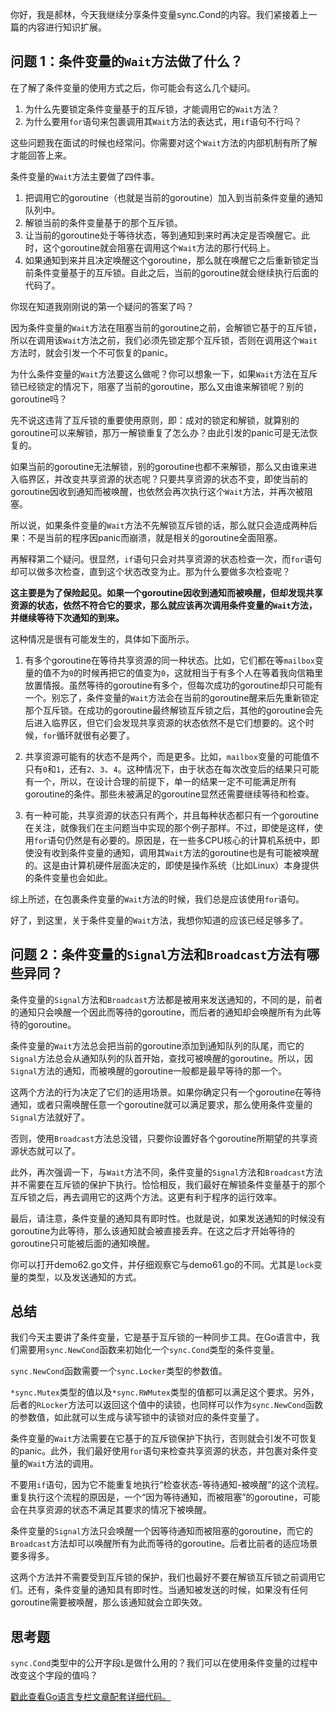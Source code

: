 你好，我是郝林，今天我继续分享条件变量sync.Cond的内容。我们紧接着上一篇的内容进行知识扩展。

## 问题 1：条件变量的`Wait`方法做了什么？

在了解了条件变量的使用方式之后，你可能会有这么几个疑问。

1.  为什么先要锁定条件变量基于的互斥锁，才能调用它的`Wait`方法？
2.  为什么要用`for`语句来包裹调用其`Wait`方法的表达式，用`if`语句不行吗？

这些问题我在面试的时候也经常问。你需要对这个`Wait`方法的内部机制有所了解才能回答上来。

条件变量的`Wait`方法主要做了四件事。

1.  把调用它的goroutine（也就是当前的goroutine）加入到当前条件变量的通知队列中。
2.  解锁当前的条件变量基于的那个互斥锁。
3.  让当前的goroutine处于等待状态，等到通知到来时再决定是否唤醒它。此时，这个goroutine就会阻塞在调用这个`Wait`方法的那行代码上。
4.  如果通知到来并且决定唤醒这个goroutine，那么就在唤醒它之后重新锁定当前条件变量基于的互斥锁。自此之后，当前的goroutine就会继续执行后面的代码了。

你现在知道我刚刚说的第一个疑问的答案了吗？

因为条件变量的`Wait`方法在阻塞当前的goroutine之前，会解锁它基于的互斥锁，所以在调用该`Wait`方法之前，我们必须先锁定那个互斥锁，否则在调用这个`Wait`方法时，就会引发一个不可恢复的panic。

<!-- [[[read_end]]] -->

为什么条件变量的`Wait`方法要这么做呢？你可以想象一下，如果`Wait`方法在互斥锁已经锁定的情况下，阻塞了当前的goroutine，那么又由谁来解锁呢？别的goroutine吗？

先不说这违背了互斥锁的重要使用原则，即：成对的锁定和解锁，就算别的goroutine可以来解锁，那万一解锁重复了怎么办？由此引发的panic可是无法恢复的。

如果当前的goroutine无法解锁，别的goroutine也都不来解锁，那么又由谁来进入临界区，并改变共享资源的状态呢？只要共享资源的状态不变，即使当前的goroutine因收到通知而被唤醒，也依然会再次执行这个`Wait`方法，并再次被阻塞。

所以说，如果条件变量的`Wait`方法不先解锁互斥锁的话，那么就只会造成两种后果：不是当前的程序因panic而崩溃，就是相关的goroutine全面阻塞。

再解释第二个疑问。很显然，`if`语句只会对共享资源的状态检查一次，而`for`语句却可以做多次检查，直到这个状态改变为止。那为什么要做多次检查呢？

**这主要是为了保险起见。如果一个goroutine因收到通知而被唤醒，但却发现共享资源的状态，依然不符合它的要求，那么就应该再次调用条件变量的`Wait`方法，并继续等待下次通知的到来。**

这种情况是很有可能发生的，具体如下面所示。

1.  有多个goroutine在等待共享资源的同一种状态。比如，它们都在等`mailbox`变量的值不为`0`的时候再把它的值变为`0`，这就相当于有多个人在等着我向信箱里放置情报。虽然等待的goroutine有多个，但每次成功的goroutine却只可能有一个。别忘了，条件变量的`Wait`方法会在当前的goroutine醒来后先重新锁定那个互斥锁。在成功的goroutine最终解锁互斥锁之后，其他的goroutine会先后进入临界区，但它们会发现共享资源的状态依然不是它们想要的。这个时候，`for`循环就很有必要了。

2.  共享资源可能有的状态不是两个，而是更多。比如，`mailbox`变量的可能值不只有`0`和`1`，还有`2`、`3`、`4`。这种情况下，由于状态在每次改变后的结果只可能有一个，所以，在设计合理的前提下，单一的结果一定不可能满足所有goroutine的条件。那些未被满足的goroutine显然还需要继续等待和检查。

3.  有一种可能，共享资源的状态只有两个，并且每种状态都只有一个goroutine在关注，就像我们在主问题当中实现的那个例子那样。不过，即使是这样，使用`for`语句仍然是有必要的。原因是，在一些多CPU核心的计算机系统中，即使没有收到条件变量的通知，调用其`Wait`方法的goroutine也是有可能被唤醒的。这是由计算机硬件层面决定的，即使是操作系统（比如Linux）本身提供的条件变量也会如此。

综上所述，在包裹条件变量的`Wait`方法的时候，我们总是应该使用`for`语句。

好了，到这里，关于条件变量的`Wait`方法，我想你知道的应该已经足够多了。

## 问题 2：条件变量的`Signal`方法和`Broadcast`方法有哪些异同？

条件变量的`Signal`方法和`Broadcast`方法都是被用来发送通知的，不同的是，前者的通知只会唤醒一个因此而等待的goroutine，而后者的通知却会唤醒所有为此等待的goroutine。

条件变量的`Wait`方法总会把当前的goroutine添加到通知队列的队尾，而它的`Signal`方法总会从通知队列的队首开始，查找可被唤醒的goroutine。所以，因`Signal`方法的通知，而被唤醒的goroutine一般都是最早等待的那一个。

这两个方法的行为决定了它们的适用场景。如果你确定只有一个goroutine在等待通知，或者只需唤醒任意一个goroutine就可以满足要求，那么使用条件变量的`Signal`方法就好了。

否则，使用`Broadcast`方法总没错，只要你设置好各个goroutine所期望的共享资源状态就可以了。

此外，再次强调一下，与`Wait`方法不同，条件变量的`Signal`方法和`Broadcast`方法并不需要在互斥锁的保护下执行。恰恰相反，我们最好在解锁条件变量基于的那个互斥锁之后，再去调用它的这两个方法。这更有利于程序的运行效率。

最后，请注意，条件变量的通知具有即时性。也就是说，如果发送通知的时候没有goroutine为此等待，那么该通知就会被直接丢弃。在这之后才开始等待的goroutine只可能被后面的通知唤醒。

你可以打开demo62.go文件，并仔细观察它与demo61.go的不同。尤其是`lock`变量的类型，以及发送通知的方式。

## 总结

我们今天主要讲了条件变量，它是基于互斥锁的一种同步工具。在Go语言中，我们需要用`sync.NewCond`函数来初始化一个`sync.Cond`类型的条件变量。

`sync.NewCond`函数需要一个`sync.Locker`类型的参数值。

`*sync.Mutex`类型的值以及`*sync.RWMutex`类型的值都可以满足这个要求。另外，后者的`RLocker`方法可以返回这个值中的读锁，也同样可以作为`sync.NewCond`函数的参数值，如此就可以生成与读写锁中的读锁对应的条件变量了。

条件变量的`Wait`方法需要在它基于的互斥锁保护下执行，否则就会引发不可恢复的panic。此外，我们最好使用`for`语句来检查共享资源的状态，并包裹对条件变量的`Wait`方法的调用。

不要用`if`语句，因为它不能重复地执行“检查状态-等待通知-被唤醒”的这个流程。重复执行这个流程的原因是，一个“因为等待通知，而被阻塞”的goroutine，可能会在共享资源的状态不满足其要求的情况下被唤醒。

条件变量的`Signal`方法只会唤醒一个因等待通知而被阻塞的goroutine，而它的`Broadcast`方法却可以唤醒所有为此而等待的goroutine。后者比前者的适应场景要多得多。

这两个方法并不需要受到互斥锁的保护，我们也最好不要在解锁互斥锁之前调用它们。还有，条件变量的通知具有即时性。当通知被发送的时候，如果没有任何goroutine需要被唤醒，那么该通知就会立即失效。

## 思考题

`sync.Cond`类型中的公开字段`L`是做什么用的？我们可以在使用条件变量的过程中改变这个字段的值吗？

[戳此查看Go语言专栏文章配套详细代码。](https://github.com/hyper0x/Golang_Puzzlers)